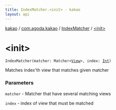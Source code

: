 ```yaml
---
title: IndexMatcher.<init> - kakao
layout: api
---
```


<div class='api-docs-breadcrumbs'><a href="../../index.html">kakao</a> / <a href="../index.html">com.agoda.kakao</a> / <a href="index.html">IndexMatcher</a> / <a href=".">&lt;init&gt;</a></div>

# &lt;init&gt;

<div class="signature"><code><span class="identifier">IndexMatcher</span><span class="symbol">(</span><span class="parameterName" id="com.agoda.kakao.IndexMatcher$<init>(org.hamcrest.Matcher((android.view.View)), kotlin.Int)/matcher">matcher</span><span class="symbol">:</span>&nbsp;<span class="identifier">Matcher</span><span class="symbol">&lt;</span><a href="https://developer.android.com/reference/android/view/View.html"><span class="identifier">View</span></a><span class="symbol">&gt;</span><span class="symbol">, </span><span class="parameterName" id="com.agoda.kakao.IndexMatcher$<init>(org.hamcrest.Matcher((android.view.View)), kotlin.Int)/index">index</span><span class="symbol">:</span>&nbsp;<a href="https://kotlinlang.org/api/latest/jvm/stdlib/kotlin/-int/index.html"><span class="identifier">Int</span></a><span class="symbol">)</span></code></div>

Matches index'th view that matches given matcher

### Parameters

<code>matcher</code> - Matcher that have several matching views

<code>index</code> - index of view that must be matched